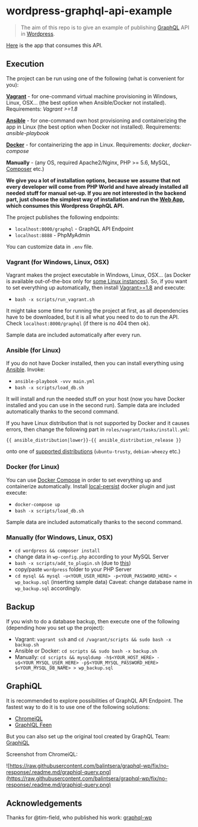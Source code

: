 # wordpress-graphql-api-example

>The aim of this repo is to give an example of publishing [GraphQL](http://graphql.org/) API in [Wordpress](https://wordpress.org/download/).

[Here](https://github.com/WeLikeGraphQL/react-apollo-example) is the app that consumes this API.

## Execution

The project can be run using one of the following (what is convenient for you):

**[Vagrant](https://www.vagrantup.com/)** - for one-command virtual machine provisioning in Windows, Linux, OSX... (the best option when Ansible/Docker not installed). Requirements: *Vagrant >=1.8*
 
**[Ansible](https://www.ansible.com/)** - for one-command own host provisioning and containerizing the app in Linux (the best option when Docker not installed). Requirements: *ansible-playbook*
 
**[Docker](https://www.docker.com/)** - for containerizing the app in Linux. Requirements: *docker*, *docker-compose*
 
**Manually** - (any OS, required Apache2/Nginx, PHP >= 5.6, MySQL, [Composer](https://getcomposer.org/) etc.)

**We give you a lot of installation options, because we assume that not every developer will come from PHP World and have already installed all needed stuff for manual set-up. If you are not interested in the backend part, just choose the simplest way of installation and run the [Web App](https://github.com/WeLikeGraphQL/react-apollo-example), which consumes this Wordpress GraphQL API.**

The project publishes the following endpoints:
 - `localhost:8000/graphql` - GraphQL API Endpoint
 - `localhost:8888` - PhpMyAdmin

You can customize data in `.env` file.

### Vagrant (for Windows, Linux, OSX)

Vagrant makes the project executable in Windows, Linux, OSX... (as Docker is available out-of-the-box only for [some Linux instances](https://docs.docker.com/engine/installation/linux/)). So, if you want to set everything up automatically, then install [Vagrant>=1.8](https://www.vagrantup.com/) and execute:

 - `bash -x scripts/run_vagrant.sh`

It might take some time for running the project at first, as all dependencies have to be downloaded, but it is all what you need to do to run the API. Check `localhost:8000/graphql` (if there is no 404 then ok). 

Sample data are included automatically after every run.

### Ansible (for Linux)

If you do not have Docker installed, then you can install everything using [Ansible](https://www.ansible.com/). Invoke:

 - `ansible-playbook -vvv main.yml`
 - `bash -x scripts/load_db.sh`

It will install and run the needed stuff on your host (now you have Docker installed and you can use in the second run). Sample data are included automatically thanks to the second command.

If you have Linux distribution that is not supported by Docker and it causes errors, then change the following part in `roles/vagrant/tasks/install.yml`:

`{{ ansible_distribution|lower}}-{{ ansible_distribution_release }}`

onto one of [supported distributions](https://docs.docker.com/engine/installation/linux/) (`ubuntu-trusty`, `debian-wheezy` etc.)



### Docker (for Linux)

You can use [Docker Compose](https://docs.docker.com/compose/) in order to set everything up and containerize automatically. Install [local-persist](https://github.com/CWSpear/local-persist#running-outside-a-container) docker plugin and just execute:

 - `docker-compose up`
 - `bash -x scripts/load_db.sh`

Sample data are included automatically thanks to the second command.

### Manually (for Windows, Linux, OSX)

 - `cd wordpress && composer install`
 - change data in `wp-config.php` according to your MySQL Server
 - `bash -x scripts/add_to_plugin.sh` (due to [this](https://github.com/tim-field/graphql-wp/pull/9))
 - copy/paste `wordpress` folder to your PHP Server
 - `cd mysql && mysql -u<YOUR_USER_HERE> -p<YOUR_PASSWORD_HERE> < wp_backup.sql` (inserting sample data) Caveat: change database name in `wp_backup.sql` accordingly.

## Backup

If you wish to do a database backup, then execute one of the following (depending how you set up the project):

 - Vagrant: `vagrant ssh` and `cd /vagrant/scripts && sudo bash -x backup.sh`
 - Ansible or Docker: `cd scripts && sudo bash -x backup.sh`
 - Manually: `cd scripts && mysqldump -h$<YOUR_HOST_HERE> -u$<YOUR_MYSQL_USER_HERE> -p$<YOUR_MYSQL_PASSWORD_HERE> $<YOUR_MYSQL_DB_NAME> > wp_backup.sql`

## GraphiQL

It is recommended to explore possibilities of GraphQL API Endpoint. The fastest way to do it is to use one of the following solutions:
 - [ChromeiQL](https://chrome.google.com/webstore/detail/chromeiql/fkkiamalmpiidkljmicmjfbieiclmeij)
 - [GraphIQL Feen](https://chrome.google.com/webstore/detail/graphiql-feen/mcbfdonlkfpbfdpimkjilhdneikhfklp)

But you can also set up the original tool created by GraphQL Team: [GraphiQL](https://github.com/graphql/graphiql)

Screenshot from ChromeiQL:

![https://raw.githubusercontent.com/balintsera/graphql-wp/fix/no-response/.readme.md/graphiql-query.png](https://raw.githubusercontent.com/balintsera/graphql-wp/fix/no-response/.readme.md/graphiql-query.png)

## Acknowledgements
Thanks for @tim-field, who published his work: [graphql-wp](https://github.com/tim-field/graphql-wp)

